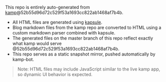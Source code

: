 This repo is entirely auto-generated from [kamp](https://github.com/sakethpathike/kamp)@52b55d96d72c529f53a1693cc822ab1468af7b4b.

- All HTML files are generated using [kapsule](https://github.com/sakethpathike/kapsule).
- Blog markdown files from the kamp repo are converted to HTML using a custom markdown parser combined with kapsule.
- The generated files on the master branch of this repo reflect exactly what kamp would serve @52b55d96d72c529f53a1693cc822ab1468af7b4b.
- This repo serves as a static snapshot mirror, pushed automatically by kamp-bot.

> Note: HTML files may include JavaScript similar to the live kamp app, so dynamic UI behavior is expected.